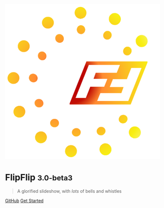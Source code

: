 ![logo](doc_images/flipflip_logo.png)

# FlipFlip <small>3.0-beta3</small>

> A glorified slideshow, with _lots_ of bells and whistles


[GitHub](https://github.com/ififfy/flipflip/)
[Get Started](#flipflip)  